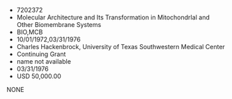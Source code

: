 * 7202372
* Molecular Architecture and Its Transformation in  MitochondrIal and Other Biomembrane Systems
* BIO,MCB
* 10/01/1972,03/31/1976
* Charles Hackenbrock, University of Texas Southwestern Medical Center
* Continuing Grant
*   name not available
* 03/31/1976
* USD 50,000.00

NONE
